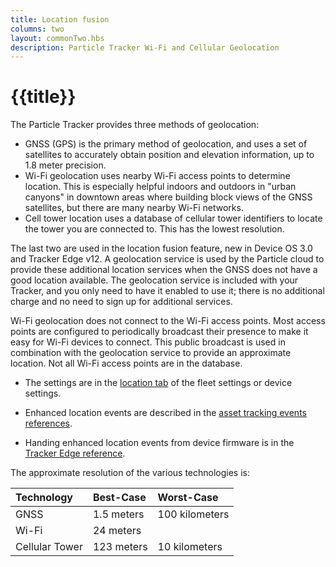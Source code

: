 ```yaml
---
title: Location fusion
columns: two
layout: commonTwo.hbs
description: Particle Tracker Wi-Fi and Cellular Geolocation
---
```


# {{title}}

The Particle Tracker provides three methods of geolocation:

- GNSS (GPS) is the primary method of geolocation, and uses a set of satellites to accurately obtain position and elevation information, up to 1.8 meter precision.
- Wi-Fi geolocation uses nearby Wi-Fi access points to determine location. This is especially helpful indoors and outdoors in "urban canyons" in downtown areas where building block views of the GNSS satellites, but there are many nearby Wi-Fi networks.
- Cell tower location uses a database of cellular tower identifiers to locate the tower you are connected to. This has the lowest resolution.

The last two are used in the location fusion feature, new in Device OS 3.0 and Tracker Edge v12. A geolocation service is used by the Particle cloud to provide these additional location services when the GNSS does not have a good location available. The geolocation service is included with your Tracker, and you only need to have it enabled to use it; there is no additional charge and no need to sign up for additional services.

Wi-Fi geolocation does not connect to the Wi-Fi access points. Most access points are configured to periodically broadcast their presence to make it easy for Wi-Fi devices to connect. This public broadcast is used in combination with the geolocation service to provide an approximate location. Not all Wi-Fi access points are in the database.

- The settings are in the [location tab](/getting-started/console/console/#location-settings) of the fleet settings or device settings.

- Enhanced location events are described in the [asset tracking events references](/reference/cloud-apis/api/#enhanced-location-events).

- Handing enhanced location events from device firmware is in the [Tracker Edge reference](/firmware/tracker-edge/tracker-edge-api-reference/#regenhancedloccallback-trackerlocation).

The approximate resolution of the various technologies is:

| Technology | Best-Case | Worst-Case | 
| :--- | :--- | :--- |
| GNSS | 1.5 meters | 100 kilometers |
| Wi-Fi | 24 meters |  | 
| Cellular Tower | 123 meters | 10 kilometers |

